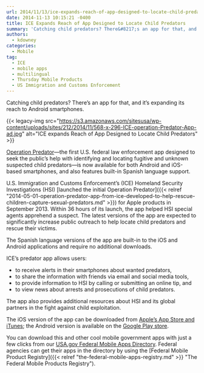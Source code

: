 ```yaml
---
url: 2014/11/13/ice-expands-reach-of-app-designed-to-locate-child-predators.md
date: 2014-11-13 10:15:21 -0400
title: ICE Expands Reach of App Designed to Locate Child Predators
summary: 'Catching child predators? There&#8217;s an app for that, and it&#8217;s expanding its reach to Android smartphones. Operation Predator&mdash;the first U.S. federal law enforcement app designed to seek the public&#8217;s help with identifying and locating fugitive and unknown suspected child predators&mdash;is now'
authors:
  - kdowney
categories:
  - Mobile
tag:
  - ICE
  - mobile apps
  - multilingual
  - Thursday Mobile Products
  - US Immigration and Customs Enforcement
---
```


Catching child predators? There&#8217;s an app for that, and it&#8217;s expanding its reach to Android smartphones.

{{< legacy-img src="https://s3.amazonaws.com/sitesusa/wp-content/uploads/sites/212/2014/11/568-x-296-ICE-operation-Predator-App-ad.jpg" alt="ICE expands Reach of App Designed to Locate Child Predators" >}}

[Operation Predator](https://www.ice.gov/predator/predator-app.htm)—the first U.S. federal law enforcement app designed to seek the public&#8217;s help with identifying and locating fugitive and unknown suspected child predators—is now available for both Android and iOS-based smartphones, and also features built-in Spanish language support.

U.S. Immigration and Customs Enforcement&#8217;s (ICE) Homeland Security Investigations (HSI) [launched the initial Operation Predator]({{< relref "2014-05-01-operation-predator-app-from-ice-developed-to-help-rescue-children-capture-sexual-predators.md" >}}) for Apple products in September 2013. Within 36 hours of its launch, the app helped HSI special agents apprehend a suspect. The latest versions of the app are expected to significantly increase public outreach to help locate child predators and rescue their victims.

The Spanish language versions of the app are built-in to the iOS and Android applications and require no additional downloads.

ICE&#8217;s predator app allows users:

  * to receive alerts in their smartphones about wanted predators,
  * to share the information with friends via email and social media tools,
  * to provide information to HSI by calling or submitting an online tip, and
  * to view news about arrests and prosecutions of child predators.

The app also provides additional resources about HSI and its global partners in the fight against child exploitation.

The iOS version of the app can be downloaded from [Apple&#8217;s App Store and iTunes](https://itunes.apple.com/us/app/operation-predator/id695130859?mt=8); the Android version is available on the [Google Play store](https://play.google.com/store/apps/details?id=com.java.ice).

You can download this and other cool mobile government apps with just a few clicks from our [USA.gov Federal Mobile Apps Directory](http://www.usa.gov/mobileapps.shtml). Federal agencies can get their apps in the directory by using the [Federal Mobile Product Registry]({{< relref "the-federal-mobile-apps-registry.md" >}} "The Federal Mobile Products Registry").